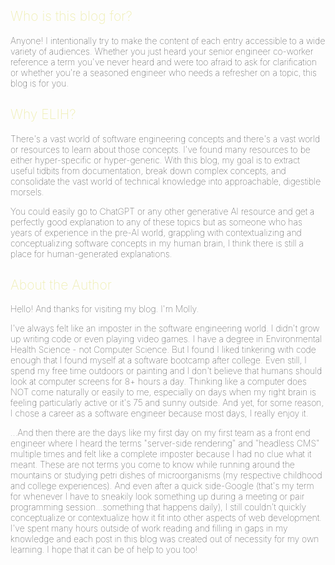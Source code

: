 <span>

## Who is this blog for?

Anyone! I intentionally try to make the content of each entry accessible to a wide variety of audiences. Whether you just heard your senior engineer co-worker reference a term you've never heard and were too afraid to ask for clarification or whether you're a seasoned engineer who needs a refresher on a topic, this blog is for you. 

## Why ELIH?

There's a vast world of software engineering concepts and there's a vast world or resources to learn about those concepts. I've found many resources to be either hyper-specific or hyper-generic. With this blog, my goal is to extract useful tidbits from documentation, break down complex concepts, and consolidate the vast world of technical knowledge into approachable, digestible morsels.

You could easily go to ChatGPT or any other generative AI resource and get a perfectly good explanation to any of these topics but as someone who has years of experience in the pre-AI world, grappling with contextualizing and conceptualizing software concepts in my human brain, I think there is still a place for human-generated explanations.

## About the Author

Hello! And thanks for visiting my blog. I'm Molly. 

I've always felt like an imposter in the software engineering world. I didn't grow up writing code or even playing video games. I have a degree in Environmental Health Science - not Computer Science. But I found I liked tinkering with code enough that I found myself at a software bootcamp after college. Even still, I spend my free time outdoors or painting and I don't believe that humans should look at computer screens for 8+ hours a day. Thinking like a computer does NOT come naturally or easily to me, especially on days when my right brain is feeling particularly active or it's 75 and sunny outside. And yet, for some reason, I chose a career as a software engineer because most days, I really enjoy it.

...And then there are the days like my first day on my first team as a front end engineer where I heard the terms "server-side rendering" and "headless CMS" multiple times and felt like a complete imposter because I had no clue what it meant. These are not terms you come to know while running around the mountains or studying petri dishes of microorganisms (my respective childhood and college experiences). And even after a quick side-Google (that's my term for whenever I have to sneakily look something up during a meeting or pair programming session...something that happens daily), I still couldn't quickly conceptualize or contextualize how it fit into other aspects of web development. I've spent many hours outside of work reading and filling in gaps in my knowledge and each post in this blog was created out of necessity for my own learning. I hope that it can be of help to you too!

</span>

<style>
    h2 {
        color: #efeeb4;
        font-weight: 200;
    }
    p {
        font-weight: 100;
    }
</style>